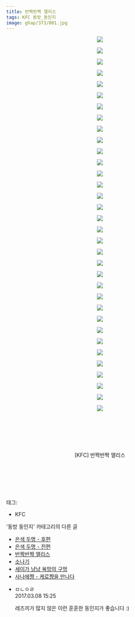 ```yaml
---
title: 반짝반짝 앨리스
tags: KFC 동방_동인지
image: ghap/373/001.jpg
---
```

<div class="article">
<p style="text-align: center; clear: none; float: none;"><img src="{{ site.nasurl }}/ghap/373/001.jpg"/></p>
<p style="text-align: center; clear: none; float: none;"><img src="{{ site.nasurl }}/ghap/373/002.jpg"/></p>
<p style="text-align: center; clear: none; float: none;"><img src="{{ site.nasurl }}/ghap/373/003.jpg"/></p>
<p style="text-align: center; clear: none; float: none;"><img src="{{ site.nasurl }}/ghap/373/004.jpg"/></p>
<p style="text-align: center; clear: none; float: none;"><img src="{{ site.nasurl }}/ghap/373/005.jpg"/></p>
<p style="text-align: center; clear: none; float: none;"><img src="{{ site.nasurl }}/ghap/373/006.jpg"/></p>
<p style="text-align: center; clear: none; float: none;"><img src="{{ site.nasurl }}/ghap/373/007.jpg"/></p>
<p style="text-align: center; clear: none; float: none;"><img src="{{ site.nasurl }}/ghap/373/008.jpg"/></p>
<p style="text-align: center; clear: none; float: none;"><img src="{{ site.nasurl }}/ghap/373/009.jpg"/></p>
<p style="text-align: center; clear: none; float: none;"><img src="{{ site.nasurl }}/ghap/373/010.jpg"/></p>
<p style="text-align: center; clear: none; float: none;"><img src="{{ site.nasurl }}/ghap/373/011.jpg"/></p>
<p style="text-align: center; clear: none; float: none;"><img src="{{ site.nasurl }}/ghap/373/012.jpg"/></p>
<p style="text-align: center; clear: none; float: none;"><img src="{{ site.nasurl }}/ghap/373/013.jpg"/></p>
<p style="text-align: center; clear: none; float: none;"><img src="{{ site.nasurl }}/ghap/373/014.jpg"/></p>
<p style="text-align: center; clear: none; float: none;"><img src="{{ site.nasurl }}/ghap/373/015.jpg"/></p>
<p style="text-align: center; clear: none; float: none;"><img src="{{ site.nasurl }}/ghap/373/016.jpg"/></p>
<p style="text-align: center; clear: none; float: none;"><img src="{{ site.nasurl }}/ghap/373/017.jpg"/></p>
<p style="text-align: center; clear: none; float: none;"><img src="{{ site.nasurl }}/ghap/373/018.jpg"/></p>
<p style="text-align: center; clear: none; float: none;"><img src="{{ site.nasurl }}/ghap/373/019.jpg"/></p>
<p style="text-align: center; clear: none; float: none;"><img src="{{ site.nasurl }}/ghap/373/020.jpg"/></p>
<p style="text-align: center; clear: none; float: none;"><img src="{{ site.nasurl }}/ghap/373/021.jpg"/></p>
<p style="text-align: center; clear: none; float: none;"><img src="{{ site.nasurl }}/ghap/373/022.jpg"/></p>
<p style="text-align: center; clear: none; float: none;"><img src="{{ site.nasurl }}/ghap/373/023.jpg"/></p>
<p style="text-align: center; clear: none; float: none;"><img src="{{ site.nasurl }}/ghap/373/024.jpg"/></p>
<p style="text-align: center; clear: none; float: none;"><img src="{{ site.nasurl }}/ghap/373/025.jpg"/></p>
<p style="text-align: center; clear: none; float: none;"><img src="{{ site.nasurl }}/ghap/373/026.jpg"/></p>
<p style="text-align: center; clear: none; float: none;"><img src="{{ site.nasurl }}/ghap/373/027.jpg"/></p>
<p style="text-align: center; clear: none; float: none;"><img src="{{ site.nasurl }}/ghap/373/028.jpg"/></p>
<p style="text-align: center; clear: none; float: none;"><img src="{{ site.nasurl }}/ghap/373/029.jpg"/></p>
<p style="text-align: center; clear: none; float: none;"><img src="{{ site.nasurl }}/ghap/373/030.jpg"/></p>
<p style="text-align: center; clear: none; float: none;"><img src="{{ site.nasurl }}/ghap/373/031.jpg"/></p>
<p style="text-align: center; clear: none; float: none;"><img src="{{ site.nasurl }}/ghap/373/032.jpg"/></p>
<p style="text-align: center; clear: none; float: none;"><img src="{{ site.nasurl }}/ghap/373/033.jpg"/></p>
<p style="text-align: center; clear: none; float: none;"><img src="{{ site.nasurl }}/ghap/373/034.jpg"/></p>
<p style="text-align: center; clear: none; float: none;"><br/></p>
<p style="text-align: center; clear: none; float: none;"><br/></p>
<p style="text-align: center; clear: none; float: none;"><br/></p>
<p style="text-align: center; clear: none; float: none;">[KFC] 반짝반짝 앨리스</p>
<p style="text-align: center; clear: none; float: none;"><br/></p>
<p style="text-align: center; clear: none; float: none;"><br/></p>
<p style="text-align: center; clear: none; float: none;"><br/></p>
</div><div class="tagTrail">
<p>태그: </p>
<ul>
<li>KFC</li>
</ul>
</div><div class="another">
<p>'동방 동인지' 카테고리의 다른 글</p>
<ul>
<li><a href="/2016-06-20-ghap_375">은색 두명 - 후편</a></li>
<li><a href="/2016-06-20-ghap_374">은색 두명 - 전편</a></li>
<li><a href="/2016-06-20-ghap_373">반짝반짝 앨리스</a></li>
<li><a href="/2016-06-20-ghap_372">소나기</a></li>
<li><a href="/2016-06-20-ghap_371">세이가 냥냥 욕망의 구멍</a></li>
<li><a href="/2016-06-20-ghap_370">사나에쨩 - 케로쨩을 만나다</a></li>
</ul>
</div><div class="cb_module cb_fluid">
<div class="cb_wrt cb_profile">
<div class="comment">
<ul>
<li class="cb_thumb_off" id="comment14934190">
<div class="cb_comment_area">
<div class="cb_info_area">
<div class="cb_section">
<span class="cb_nick_name">ㅁㄴㅇㄹ</span>
</div>
<div class="cb_section">
<span class="cb_date">2017.03.08 15:25 </span>
</div>
</div>
<div class="cb_dsc_comment">
<p class="cb_dsc">
											레즈끼가 많지 않은 이런 훈훈한 동인지가 좋습니다 :)
										</p>
</div>
</div></li>
</ul>
</div>
</div><!-- commentList close -->
</div>